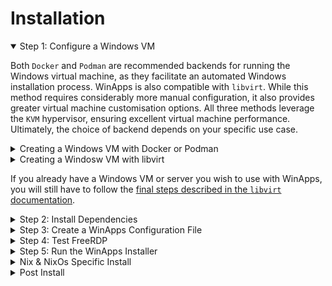 # Installation
<details open>
<summary>Step 1: Configure a Windows VM </summary>

Both `Docker` and `Podman` are recommended backends for running the Windows virtual machine, as they facilitate an automated Windows installation process. WinApps is also compatible with `libvirt`. While this method requires considerably more manual configuration, it also provides greater virtual machine customisation options. All three methods leverage the `KVM` hypervisor, ensuring excellent virtual machine performance. Ultimately, the choice of backend depends on your specific use case.

<details>
<summary>Creating a Windows VM with Docker or Podman</summary>

# Creating a Windows VM in `Docker` or `Podman`
Although WinApps supports using `QEMU+KVM+libvirt` as a backend for running Windows virtual machines, it is recommended to use `Docker` or `Podman`. These backends automate the setup process, eliminating the need for manual configuration and optimisation of the Windows virtual machine.

> [!IMPORTANT]
> Running a Windows virtual machine using `Docker` or `Podman` as a backend is only possible on GNU/Linux systems. This is due to the necessity of kernel interfaces, such as the KVM hypervisor, for achieving acceptable performance. The performance of the virtual machine can vary based on the version of the Linux kernel, with newer releases generally offering better performance.

> [!IMPORTANT]
> WinApps does __NOT__ officially support versions of Windows prior to Windows 10. Despite this, it may be possible to achieve a successful installation with some additional experimentation. If you find a way to achieve this, please share your solution through a pull request for the benefit of other users.
> Possible setup instructions for Windows 10:
> - 'Professional', 'Enterprise' or 'Server' editions of Windows are required to run RDP applications. Windows 'Home' will __NOT__ suffice.
> - It is recommended to edit the initial `compose.yaml` file to keep your required username and password from the beginning.
> - It is recommended to not use `sudo` to force commands to run. Add your user to the relevant permissions group wherever possible.

> [!IMPORTANT]
> The iptables kernel module must be loaded for folder sharing with the host to work.
> Check that the output of `lsmod | grep ip_tables` and `lsmod | grep iptable_nat` is non empty.
> If the output of one of the previous command is empty, run `echo -e "ip_tables\niptable_nat" | sudo tee /etc/modules-load.d/iptables.conf` and reboot.

## `Docker`
### Installation
You can find a guide for installing `Docker Engine` [here](https://docs.docker.com/engine/install/).

Or you need to have at least `docker` and `docker-compose` packages installed via your package manager.

### Setup `Docker` Container
WinApps utilises `docker compose` to configure Windows VMs. A template [`compose.yaml`](../compose.yaml) is provided.

Prior to installing Windows, you can modify the RAM and number of CPU cores available to the Windows VM by changing `RAM_SIZE` and `CPU_CORES` within `compose.yaml`.

It is also possible to specify the version of Windows you wish to install within `compose.yaml` by modifying `VERSION`.

Please refer to the [original GitHub repository](https://github.com/dockur/windows) for more information on additional configuration options.

> [!NOTE]
> If you want to undo all your changes and start from scratch, run the following. For `podman`, replace `docker compose` with `podman-compose`.
> ```bash
> docker compose down --rmi=all --volumes
> ```

### Installing Windows
You can initiate the Windows installation using `docker compose`.
```bash
git clone https://github.com/winapps-org/winapps.git
cd winapps
docker compose --file ./compose.yaml up
```

> [!NOTE]
> If you encounter "Cannot connect to the Docker daemon". You need to start daemon
> ```bash
> sudo systemctl start docker
> ```
>
You can then access the Windows virtual machine via a VNC connection to complete the Windows setup by navigating to http://127.0.0.1:8006 in your web browser.

### Changing `compose.yaml`
Changes to `compose.yaml` require the container to be removed and re-created. This should __NOT__ affect your data.

```bash
# Stop and remove the existing container.
docker compose --file ~/.config/winapps/compose.yaml down

# Remove the existing FreeRDP certificate (if required).
# Note: A new certificate will be created when connecting via RDP for the first time.
rm ~/.config/freerdp/server/127.0.0.1_3389.pem

# Re-create the container with the updated configuration.
# Add the -d flag at the end to run the container in the background.
docker compose --file ~/.config/winapps/compose.yaml up
```

### Subsequent Use
```bash
docker compose --file ~/.config/winapps/compose.yaml start # Power on the Windows VM
docker compose --file ~/.config/winapps/compose.yaml pause # Pause the Windows VM
docker compose --file ~/.config/winapps/compose.yaml unpause # Resume the Windows VM
docker compose --file ~/.config/winapps/compose.yaml restart # Restart the Windows VM
docker compose --file ~/.config/winapps/compose.yaml stop # Gracefully shut down the Windows VM
docker compose --file ~/.config/winapps/compose.yaml kill # Force shut down the Windows VM
```

## `Podman`
### Installation
1. Install `Podman` using [this guide](https://podman.io/docs/installation).
2. Install `podman-compose` using [this guide](https://github.com/containers/podman-compose?tab=readme-ov-file#installation).

### Setup `Podman` Container
Please follow the [`docker` instructions](#setup-docker-container).

> [!NOTE]
> #### Rootless `podman` containers
> If you are invoking podman as a user, your container will be "rootless". This can be desirable as a security feature. However, you may encounter an error about missing permissions to /dev/kvm as a consequence.
>
> For rootless podman to work, you need to add your user to the `kvm` group (depending on your distribution) to be able to access `/dev/kvm`. Make sure that you are using `crun` as your container runtime, not `runc`. Usually this is done by stopping all containers and (de-)installing the corresponding packages. Then either invoke podman-compose as `podman-compose --file ./compose.yaml --podman-create-args '--group-add keep-groups' up`. Or edit `compose.yaml` and uncomment the `group_add:` section at the end.

> [!IMPORTANT]
> Ensure `WAFLAVOR` is set to `"podman"` in `~/.config/winapps/winapps.conf`.

### Installing Windows
You can initiate the Windows installation using `podman-compose`.
```bash
cd winapps
podman-compose --file ./compose.yaml up
```

You can then access the Windows virtual machine via a VNC connection to complete the Windows setup by navigating to http://127.0.0.1:8006 in your web browser.

### Changing `compose.yaml`
Changes to `compose.yaml` require the container to be removed and re-created. This should __NOT__ affect your data.

```bash
# Stop and remove the existing container.
podman-compose --file ~/.config/winapps/compose.yaml down

# Remove the existing FreeRDP certificate (if required).
# Note: A new certificate will be created when connecting via RDP for the first time.
rm ~/.config/freerdp/server/127.0.0.1_3389.pem

# Re-create the container with the updated configuration.
podman-compose --file ~/.config/winapps/compose.yaml up
```

### Subsequent Use
```bash
podman-compose --file ~/.config/winapps/compose.yaml start # Power on the Windows VM
podman-compose --file ~/.config/winapps/compose.yaml pause # Pause the Windows VM
podman-compose --file ~/.config/winapps/compose.yaml unpause # Resume the Windows VM
podman-compose --file ~/.config/winapps/compose.yaml restart # Restart the Windows VM
podman-compose --file ~/.config/winapps/compose.yaml stop # Gracefully shut down the Windows VM
podman-compose --file ~/.config/winapps/compose.yaml kill # Force shut down the Windows VM
```

</details>

<details>
<summary>Creating a Windosw VM with libvirt</summary>
# Creating a `libvirt` Windows VM
## Understanding The Virtualisation Stack
This method of configuring a Windows virtual machine for use with WinApps is significantly more involved than utilising `Docker` or `Podman`. Nevertheless, expert users may prefer this method due to its greater flexibility and wider range of customisation options.

Before beginning, it is important to have a basic understanding of the various components involved in this particular method.

1. `QEMU` is a FOSS emulator that performs hardware virtualisation, enabling operating systems and applications designed for one architecture (e.g., aarch64) to run on systems with differing architectures (e.g., amd64). When used in conjunction with `KVM`, it can run virtual machines at near-native speed (provided the guest virtual machine matches the host architecture) by utilising hardware extensions like Intel VT-x or AMD-V.
2. `KVM` is a Linux kernel module that enables the kernel to function as a type-1 hypervisor. `KVM` runs directly on the underlying hardware (as opposed to on top of the GNU/Linux host OS). For many workloads, the performance overhead is minimal, often in the range of 2-5%. `KVM` requires a CPU with hardware virtualisation extensions.
3. `libvirt` is an open-source API, daemon, and management tool for orchestrating platform virtualisation. It provides a consistent and stable interface for managing various virtualisation technologies, including `KVM` and `QEMU` (as well as others). `libvirt` offers a wide range of functionality to control the lifecycle of virtual machines, storage, networks, and interfaces, making it easier to interact with virtualisation capabilities programmatically or via command-line tools.
4. `virt-manager` (Virtual Machine Manager) is a GUI desktop application that provides an easy-to-use interface for creating, configuring and controlling virtual machines. `virt-manager`  utilises `libvirt` as a backend.

Together, these components form a powerful and flexible virtualization stack, with `KVM` providing low-level kernel-based virtualisation capabilities, `QEMU` providing high-level userspace-based virtualisation functionality, `libvirt` managing the resources and `virt-manager` offering an intuitive graphical management interface.

<p align="center">
    <img src="./libvirt_images/Virtualisation_Stack.svg" width="500px"/>
</p>

## Prerequisites
1. Ensure your CPU supports hardware virtualisation extensions by [reading this article](https://wiki.archlinux.org/title/KVM).

2. Install all dependencies by installing `virt-manager`. This will ensure that your package manager automatically installs all the necessary components.
    ```bash
    sudo apt install virt-manager # Debian/Ubuntu
    sudo dnf install virt-manager # Fedora/RHEL
    sudo pacman -S virt-manager # Arch Linux
    sudo emerge app-emulation/virt-manager # Gentoo Linux
    ```

3. Configure `libvirt` to use the 'system' URI by adding the line `LIBVIRT_DEFAULT_URI="qemu:///system"` to your preferred shell profile file (e.g., `.bashrc`, `.zshrc`, etc.).
    ```bash
    echo 'export LIBVIRT_DEFAULT_URI="qemu:///system"' >> ~/.bashrc
    ```

> [!NOTE]
> WinApps may not read your shell's configuration. If you're having issues getting the installer to detect your VM, try adding
> `LIBVIRT_DEFAULT_URI="qemu:///system"` to your `/etc/environment` like:
> ```bash
> echo 'LIBVIRT_DEFAULT_URI="qemu:///system"' | sudo tee -a /etc/environment
> ```
> Thanks to imoize for pointing this out: https://github.com/winapps-org/winapps/issues/310#issuecomment-2505348088

4. Configure rootless `libvirt` and `kvm` by adding your user to groups of the same name.
    ``` bash
    sudo usermod -a -G kvm $(id -un) # Add the user to the 'kvm' group.
    sudo usermod -a -G libvirt $(id -un) # Add the user to the 'libvirt' group.
    sudo reboot # Reboot the system to ensure the user is added to the relevant groups.
    ```

    Note: Due to a known bug in `rpm-ostree`, which affects various distributions such as Silverblue, Bazzite, Bluefin, Kinoite, Aurora, UCore, and others, the commands provided earlier may not properly add your user to all required groups. If the `groups $USER` command does not show your user as being part of the necessary groups, you'll need to manually add these groups to `/etc/group` if they are present in `/usr/lib/group`.

    To resolve this:
    1. Identify which groups are missing from the output of `groups $USER`.
    2. Use the following snippet to add each missing group to `/etc/group`. Ensure you replace "kvm" with the name of the missing group.

        ```bash
        grep -E '^kvm:' /usr/lib/group | sudo tee -a /etc/group
        sudo usermod -aG kvm $USER
        ```

    3. Reboot your system to ensure that the user is correctly added to the relevant groups.

5. If relevant to your distribution, disable `AppArmor` for the `libvirt` daemon.
    ``` bash
    sudo ln -s /etc/apparmor.d/usr.sbin.libvirtd /etc/apparmor.d/disable/ # Disable AppArmor for the libvirt daemon by creating a symbolic link.
    ```

> [!NOTE]
> Systems with `SELinux` may also require security policy adjustments if virtual machine images are stored outside the default `/var/lib/libvirt/images` directory. Read [this guide](https://docs.redhat.com/en/documentation/red_hat_enterprise_linux/5/html/virtualization/sect-virtualization-security_for_virtualization-selinux_and_virtualization#sect-Virtualization-Security_for_virtualization-SELinux_and_virtualization) for more information.

6. Download a [Windows 10](https://www.microsoft.com/software-download/windows10ISO) or [Windows 11](https://www.microsoft.com/software-download/windows11) installation `.ISO` image.

> [!IMPORTANT]
> 'Professional', 'Enterprise' or 'Server' editions of Windows are required to run RDP applications. Windows 'Home' will NOT suffice.

7. Download [VirtIO drivers](https://fedorapeople.org/groups/virt/virtio-win/direct-downloads/latest-virtio/virtio-win.iso) for the Windows virtual machine.

> [!NOTE]
> VirtIO drivers enhance system performance and minimize overhead by enabling the Windows virtual machine to use specialised network and disk device drivers. These drivers are aware that they are operating inside a virtual machine, and cooperate with the hypervisor. This approach eliminates the need for the hypervisor to emulate physical hardware devices, which is a computationally expensive process. This setup allows guests to achieve high-performance network and disk operations, leveraging the benefits of paravirtualisation.
> The above link contains the latest release of the `VirtIO` drivers for Windows, compiled and signed by Red Hat. Older versions of the `VirtIO` drivers can be downloaded [here](https://fedorapeople.org/groups/virt/virtio-win/direct-downloads/archive-virtio/?C=M;O=D).
> You can read more about `VirtIO` [here](https://wiki.libvirt.org/Virtio.html) and [here](https://developer.ibm.com/articles/l-virtio/).

## Creating a Windows VM
1. Open `virt-manager`.

> [!NOTE]
> The name given to the application can vary between GNU/Linux distributions (e.g., 'Virtual Machines', 'Virtual Machine Manager', etc.)

<p align="center">
    <img src="./libvirt_images/00.png" width="500px"/>
</p>

2. Navigate to `Edit`&rarr;`Preferences`. Ensure `Enable XML editing` is enabled, then click the `Close` button.

<p align="center">
    <img src="./libvirt_images/01.png" width="500px"/>
</p>

3. Create a new virtual machine by clicking the `+` button.

<p align="center">
    <img src="./libvirt_images/02.png" width="500px" alt="Creating a new virtual machine in 'virt-manager'"/>
</p>

4. Choose `Local install media` and click `Forward`.

<p align="center">
    <img src="./libvirt_images/03.png" width="500px"/>
</p>

5. Select the location of your Windows 10 or 11 `.ISO` by clicking `Browse...` and `Browse Local`. Ensure `Automatically detect from the installation media / source` is enabled.

<p align="center">
    <img src="./libvirt_images/04_1.png" width="500px"/>
    <img src="./libvirt_images/04_2.png" width="700px"/>
</p>

6. Configure the RAM and CPU cores allocated to the Windows virtual machine. We recommend `2` CPUs and `4096MB` of RAM. We will use the `VirtIO` Memory Ballooning service, which means the virtual machine can use up to `4096MB` of memory, but it will only consume this amount if necessary.

<p align="center">
    <img src="./libvirt_images/05.png" width="500px"/>
</p>

7. Configure the virtual disk by setting its maximum size. While this size represents the largest it can grow to, the disk will only use this space as needed.

<p align="center">
    <img src="./libvirt_images/06.png" width="500px"/>
</p>

8. Name your virtual machine `RDPWindows` to ensure it is recognized by WinApps, and select the option to `Customize configuration before installation`.

<p align="center">
    <img src="./libvirt_images/07.png" width="500px"/>
</p>

> [!NOTE]
> A name other than `RDPWindows` can be used if `VM_NAME` is set in `~/.config/winapps/winapps.conf`.

9. After clicking `Finish`, select `Copy host CPU configuration` under 'CPUs', and then click `Apply`.

> [!NOTE]
> Sometimes this feature gets disabled after installing Windows. Make sure to check and re-enable this option after the installation is complete.

<p align="center">
    <img src="./libvirt_images/08.png" width="700px"/>
</p>

10. (Optional) Assign specific physical CPU cores to the virtual machine. This can improve performance by reducing context switching and ensuring that the virtual machine's workload consistently uses the same cores, leading to better CPU cache utilisation.
    1. Run `lscpu -e` to determine which L1, L2 and L3 caches are associated with which CPU cores.

        Example 1 (Intel 11th Gen Core i7-1185G7):
        ```
        CPU NODE SOCKET CORE L1d:L1i:L2:L3 ONLINE    MAXMHZ   MINMHZ
          0    0      0    0 0:0:0:0          yes 4800.0000 400.0000
          1    0      0    1 1:1:1:0          yes 4800.0000 400.0000
          2    0      0    2 2:2:2:0          yes 4800.0000 400.0000
          3    0      0    3 3:3:3:0          yes 4800.0000 400.0000
          4    0      0    0 0:0:0:0          yes 4800.0000 400.0000
          5    0      0    1 1:1:1:0          yes 4800.0000 400.0000
          6    0      0    2 2:2:2:0          yes 4800.0000 400.0000
          7    0      0    3 3:3:3:0          yes 4800.0000 400.0000
        ```

        - C<sub>0</sub> = T<sub>0</sub>+T<sub>4</sub> &rarr; L1<sub>0</sub>+L2<sub>0</sub>+L3<sub>0</sub>
        - C<sub>1</sub> = T<sub>1</sub>+T<sub>5</sub> &rarr; L1<sub>1</sub>+L2<sub>1</sub>+L3<sub>0</sub>
        - C<sub>2</sub> = T<sub>2</sub>+T<sub>6</sub> &rarr; L1<sub>2</sub>+L2<sub>2</sub>+L3<sub>0</sub>
        - C<sub>3</sub> = T<sub>3</sub>+T<sub>7</sub> &rarr; L1<sub>3</sub>+L2<sub>3</sub>+L3<sub>0</sub>

        Example 2 (AMD Ryzen 5 1600):
        ```
        CPU NODE SOCKET CORE L1d:L1i:L2:L3 ONLINE MAXMHZ    MINMHZ
        0   0    0      0    0:0:0:0       yes    3800.0000 1550.0000
        1   0    0      0    0:0:0:0       yes    3800.0000 1550.0000
        2   0    0      1    1:1:1:0       yes    3800.0000 1550.0000
        3   0    0      1    1:1:1:0       yes    3800.0000 1550.0000
        4   0    0      2    2:2:2:0       yes    3800.0000 1550.0000
        5   0    0      2    2:2:2:0       yes    3800.0000 1550.0000
        6   0    0      3    3:3:3:1       yes    3800.0000 1550.0000
        7   0    0      3    3:3:3:1       yes    3800.0000 1550.0000
        8   0    0      4    4:4:4:1       yes    3800.0000 1550.0000
        9   0    0      4    4:4:4:1       yes    3800.0000 1550.0000
        10  0    0      5    5:5:5:1       yes    3800.0000 1550.0000
        11  0    0      5    5:5:5:1       yes    3800.0000 1550.0000
        ```

        - C<sub>0</sub> = T<sub>0</sub>+T<sub>1</sub> &rarr; L1<sub>0</sub>+L2<sub>0</sub>+L3<sub>0</sub>
        - C<sub>1</sub> = T<sub>2</sub>+T<sub>3</sub> &rarr; L1<sub>1</sub>+L2<sub>1</sub>+L3<sub>0</sub>
        - C<sub>2</sub> = T<sub>4</sub>+T<sub>5</sub> &rarr; L1<sub>2</sub>+L2<sub>2</sub>+L3<sub>0</sub>
        - C<sub>3</sub> = T<sub>6</sub>+T<sub>7</sub> &rarr; L1<sub>3</sub>+L2<sub>3</sub>+L3<sub>1</sub>
        - C<sub>4</sub> = T<sub>8</sub>+T<sub>9</sub> &rarr; L1<sub>4</sub>+L2<sub>4</sub>+L3<sub>1</sub>
        - C<sub>5</sub> = T<sub>10</sub>+T<sub>11</sub> &rarr; L1<sub>5</sub>+L2<sub>5</sub>+L3<sub>1</sub>

    2. Select which CPU cores to 'pin'. You should aim to select a combination of CPU cores that minimises sharing of caches between Windows and GNU/Linux.

        Example 1:
        - CPU cores share the same singular L3 cache, so this cannot be optimised.
        - CPU cores utilise different L1 and L2 caches, so isolatng corresponding thread pairs will help improve performance.
        - Thus, if limiting the virtual machine to a maximum of 4 threads, there are 10 possible optimal configurations:
            - T<sub>0</sub>+T<sub>4</sub>
            - T<sub>1</sub>+T<sub>5</sub>
            - T<sub>2</sub>+T<sub>6</sub>
            - T<sub>3</sub>+T<sub>7</sub>
            - T<sub>0</sub>+T<sub>4</sub>+T<sub>1</sub>+T<sub>5</sub>
            - T<sub>0</sub>+T<sub>4</sub>+T<sub>2</sub>+T<sub>6</sub>
            - T<sub>0</sub>+T<sub>4</sub>+T<sub>3</sub>+T<sub>7</sub>
            - T<sub>1</sub>+T<sub>5</sub>+T<sub>2</sub>+T<sub>6</sub>
            - T<sub>1</sub>+T<sub>5</sub>+T<sub>3</sub>+T<sub>7</sub>
            - T<sub>2</sub>+T<sub>6</sub>+T<sub>3</sub>+T<sub>7</sub>

        Example 2:
        - Threads 0-5 utilise one L3 cache whereas threads 6-11 utilise a different L3 cache. Thus, one of these two sets of threads should be pinned to the virtual machine.
        - Pinning and isolating fewer than these (e.g. threads 8-11) would result in the host system making use of the L3 cache in threads 6 and 7, resulting in cache evictions and therefore bad performance.
        - Thus, there are only two possible optimal configurations:
            - T<sub>0</sub>+T<sub>1</sub>+T<sub>2</sub>+T<sub>3</sub>+T<sub>4</sub>+T<sub>5</sub>
            - T<sub>6</sub>+T<sub>7</sub>+T<sub>8</sub>+T<sub>9</sub>+T<sub>10</sub>+T<sub>11</sub>

    3. Prepare and add/modify the following to the `<vcpu>`, `<cputune>` and `<cpu>` sections, adjusting the values to match your selected threads.

        Example 1: The following selects 'T<sub>2</sub>+T<sub>6</sub>+T<sub>3</sub>+T<sub>7</sub>'.

        ```xml
        <vcpu placement="static">4</vcpu>
        <cputune>
            <vcpupin vcpu="0" cpuset="2"/>
            <vcpupin vcpu="1" cpuset="6"/>
            <vcpupin vcpu="2" cpuset="3"/>
            <vcpupin vcpu="3" cpuset="7"/>
        </cputune>
        <cpu mode="host-passthrough" check="none" migratable="on">
            <topology sockets="1" dies="1" clusters="1" cores="2" threads="2"/>
        </cpu>
        ```

        Example 2: The following selects 'T<sub>6</sub>+T<sub>7</sub>+T<sub>8</sub>+T<sub>9</sub>+T<sub>10</sub>+T<sub>11</sub>'.

        ```xml
        <vcpu placement="static">6</vcpu>
        <cputune>
            <vcpupin vcpu="0" cpuset="6"/>
            <vcpupin vcpu="1" cpuset="7"/>
            <vcpupin vcpu="2" cpuset="8"/>
            <vcpupin vcpu="3" cpuset="9"/>
            <vcpupin vcpu="4" cpuset="10"/>
            <vcpupin vcpu="5" cpuset="11"/>
        </cputune>
        <cpu mode="host-passthrough" check="none" migratable="on">
            <topology sockets="1" dies="1" clusters="1" cores="3" threads="2"/>
        </cpu>
        ```

> [!NOTE]
> More information on configuring CPU pinning can be found in [this excellent guide](https://wiki.archlinux.org/title/PCI_passthrough_via_OVMF#CPU_pinning).

11. Navigate to the `XML` tab, and edit the `<clock>` section to disable all timers except for the hypervclock, thereby drastically reducing idle CPU usage. Once changed, click `Apply`.
    ```xml
    <clock offset='localtime'>
      <timer name='rtc' present='no' tickpolicy='catchup'/>
      <timer name='pit' present='no' tickpolicy='delay'/>
      <timer name='hpet' present='no'/>
      <timer name='kvmclock' present='no'/>
      <timer name='hypervclock' present='yes'/>
    </clock>
    ```

<p align="center">
    <img src="./libvirt_images/09.png" width="700px"/>
</p>

12. Enable Hyper-V enlightenments by adding the following to the `<hyperv>` section. Once changed, click `Apply`.

    ```xml
    <hyperv>
      <relaxed state='on'/>
      <vapic state='on'/>
      <spinlocks state='on' retries='8191'/>
      <vpindex state='on'/>
      <synic state='on'/>
      <stimer state='on'>
        <direct state='on'/>
      </stimer>
      <reset state='on'/>
      <frequencies state='on'/>
      <reenlightenment state='on'/>
      <tlbflush state='on'/>
      <ipi state='on'/>
    </hyperv>
    ```

> [!NOTE]
> Hyper-V enlightenments make Windows (and other Hyper-V guests) think they are running on top of a Hyper-V compatible hypervisor. This enables use of Hyper-V specific features, allowing `KVM` to implement paravirtualised interfaces for improved virtual machine performance.

13. Add the following XML snippet within the `<devices>` section to enable the GNU/Linux host to communicate with Windows using `QEMU Guest Agent`.

    ```xml
    <channel type='unix'>
      <source mode='bind'/>
      <target type='virtio' name='org.qemu.guest_agent.0'/>
      <address type='virtio-serial' controller='0' bus='0' port='2'/>
    </channel>
    ```

14. In the 'Memory' section, set the `Current allocation` to the minimum amount of memory you want the virtual machine to use, with a recommended value of `1024MB`.

<p align="center">
    <img src="./libvirt_images/10.png" width="500px"/>
</p>

15. (Optional) Under `Boot Options`, enable `Start virtual machine on host boot up`.

<p align="center">
    <img src="./libvirt_images/11.png" width="500px"/>
</p>

16. Navigate to 'SATA Disk 1' and set the `Disk bus` type to `VirtIO`. This allows disk access to be paravirtualised, improving virtual machine performance.

<p align="center">
    <img src="./libvirt_images/12.png" width="500px"/>
</p>

17. Navigate to 'NIC' and set the `Device model` type to `virtio` to enable paravirtualised networking.

<p align="center">
    <img src="./libvirt_images/13.png" width="500px"/>
</p>

18. Click the `Add Hardware` button in the lower left, and choose `Storage`. For `Device type`, select `CDROM device` and choose the VirtIO driver `.ISO` you downloaded earlier. Click `Finish` to add the new CD-ROM device.

> [!IMPORTANT]
> If you skip this step, the Windows installer will fail to recognise and list the virtual hard drive you created earlier.

<p align="center">
    <img src="./libvirt_images/14.png" width="500px"/>
</p>

19. Click `Begin Installation` in the top left.

<p align="center">
    <img src="./libvirt_images/15.png" width="700px"/>
</p>

### Example `.XML` File
Below is an example `.XML` file that describes a Windows 11 virtual machine.

```xml
<domain type="kvm">
  <name>RDPWindows</name>
  <uuid>4d76e36e-c632-43e0-83c0-dc9f36c2823a</uuid>
  <metadata>
    <libosinfo:libosinfo xmlns:libosinfo="http://libosinfo.org/xmlns/libvirt/domain/1.0">
      <libosinfo:os id="http://microsoft.com/win/11"/>
    </libosinfo:libosinfo>
  </metadata>
  <memory unit="KiB">8388608</memory>
  <currentMemory unit="KiB">8388608</currentMemory>
  <vcpu placement="static">4</vcpu>
  <cputune>
    <vcpupin vcpu="0" cpuset="2"/>
    <vcpupin vcpu="1" cpuset="6"/>
    <vcpupin vcpu="2" cpuset="3"/>
    <vcpupin vcpu="3" cpuset="7"/>
  </cputune>
  <os firmware="efi">
    <type arch="x86_64" machine="pc-q35-8.1">hvm</type>
    <firmware>
      <feature enabled="yes" name="enrolled-keys"/>
      <feature enabled="yes" name="secure-boot"/>
    </firmware>
    <loader readonly="yes" secure="yes" type="pflash" format="qcow2">/usr/share/edk2/ovmf/OVMF_CODE_4M.secboot.qcow2</loader>
    <nvram template="/usr/share/edk2/ovmf/OVMF_VARS_4M.secboot.qcow2" format="qcow2">/var/lib/libvirt/qemu/nvram/RDPWindows_VARS.qcow2</nvram>
    <boot dev="hd"/>
  </os>
  <features>
    <acpi/>
    <apic/>
    <hyperv mode="custom">
      <relaxed state="on"/>
      <vapic state="on"/>
      <spinlocks state="on" retries="8191"/>
      <vpindex state="on"/>
      <synic state="on"/>
      <stimer state="on">
        <direct state="on"/>
      </stimer>
      <reset state="on"/>
      <frequencies state="on"/>
      <reenlightenment state="on"/>
      <tlbflush state="on"/>
      <ipi state="on"/>
    </hyperv>
    <vmport state="off"/>
    <smm state="on"/>
  </features>
  <cpu mode="host-passthrough" check="none" migratable="on">
    <topology sockets="1" dies="1" clusters="1" cores="2" threads="2"/>
  </cpu>
  <clock offset="localtime">
    <timer name="rtc" present="no" tickpolicy="catchup"/>
    <timer name="pit" present="no" tickpolicy="delay"/>
    <timer name="hpet" present="no"/>
    <timer name="kvmclock" present="no"/>
    <timer name="hypervclock" present="yes"/>
  </clock>
  <on_poweroff>destroy</on_poweroff>
  <on_reboot>restart</on_reboot>
  <on_crash>destroy</on_crash>
  <pm>
    <suspend-to-mem enabled="no"/>
    <suspend-to-disk enabled="no"/>
  </pm>
  <devices>
    <emulator>/usr/bin/qemu-system-x86_64</emulator>
    <disk type="file" device="disk">
      <driver name="qemu" type="qcow2" discard="unmap"/>
      <source file="/var/lib/libvirt/images/RDPWindows.qcow2"/>
      <target dev="vda" bus="virtio"/>
      <address type="pci" domain="0x0000" bus="0x04" slot="0x00" function="0x0"/>
    </disk>
    <disk type="file" device="cdrom">
      <driver name="qemu" type="raw"/>
      <target dev="sdb" bus="sata"/>
      <readonly/>
      <address type="drive" controller="0" bus="0" target="0" unit="1"/>
    </disk>
    <controller type="usb" index="0" model="qemu-xhci" ports="15">
      <address type="pci" domain="0x0000" bus="0x02" slot="0x00" function="0x0"/>
    </controller>
    <controller type="pci" index="0" model="pcie-root"/>
    <controller type="pci" index="1" model="pcie-root-port">
      <model name="pcie-root-port"/>
      <target chassis="1" port="0x10"/>
      <address type="pci" domain="0x0000" bus="0x00" slot="0x02" function="0x0" multifunction="on"/>
    </controller>
    <controller type="pci" index="2" model="pcie-root-port">
      <model name="pcie-root-port"/>
      <target chassis="2" port="0x11"/>
      <address type="pci" domain="0x0000" bus="0x00" slot="0x02" function="0x1"/>
    </controller>
    <controller type="pci" index="3" model="pcie-root-port">
      <model name="pcie-root-port"/>
      <target chassis="3" port="0x12"/>
      <address type="pci" domain="0x0000" bus="0x00" slot="0x02" function="0x2"/>
    </controller>
    <controller type="pci" index="4" model="pcie-root-port">
      <model name="pcie-root-port"/>
      <target chassis="4" port="0x13"/>
      <address type="pci" domain="0x0000" bus="0x00" slot="0x02" function="0x3"/>
    </controller>
    <controller type="pci" index="5" model="pcie-root-port">
      <model name="pcie-root-port"/>
      <target chassis="5" port="0x14"/>
      <address type="pci" domain="0x0000" bus="0x00" slot="0x02" function="0x4"/>
    </controller>
    <controller type="pci" index="6" model="pcie-root-port">
      <model name="pcie-root-port"/>
      <target chassis="6" port="0x15"/>
      <address type="pci" domain="0x0000" bus="0x00" slot="0x02" function="0x5"/>
    </controller>
    <controller type="pci" index="7" model="pcie-root-port">
      <model name="pcie-root-port"/>
      <target chassis="7" port="0x16"/>
      <address type="pci" domain="0x0000" bus="0x00" slot="0x02" function="0x6"/>
    </controller>
    <controller type="pci" index="8" model="pcie-root-port">
      <model name="pcie-root-port"/>
      <target chassis="8" port="0x17"/>
      <address type="pci" domain="0x0000" bus="0x00" slot="0x02" function="0x7"/>
    </controller>
    <controller type="pci" index="9" model="pcie-root-port">
      <model name="pcie-root-port"/>
      <target chassis="9" port="0x18"/>
      <address type="pci" domain="0x0000" bus="0x00" slot="0x03" function="0x0" multifunction="on"/>
    </controller>
    <controller type="pci" index="10" model="pcie-root-port">
      <model name="pcie-root-port"/>
      <target chassis="10" port="0x19"/>
      <address type="pci" domain="0x0000" bus="0x00" slot="0x03" function="0x1"/>
    </controller>
    <controller type="pci" index="11" model="pcie-root-port">
      <model name="pcie-root-port"/>
      <target chassis="11" port="0x1a"/>
      <address type="pci" domain="0x0000" bus="0x00" slot="0x03" function="0x2"/>
    </controller>
    <controller type="pci" index="12" model="pcie-root-port">
      <model name="pcie-root-port"/>
      <target chassis="12" port="0x1b"/>
      <address type="pci" domain="0x0000" bus="0x00" slot="0x03" function="0x3"/>
    </controller>
    <controller type="pci" index="13" model="pcie-root-port">
      <model name="pcie-root-port"/>
      <target chassis="13" port="0x1c"/>
      <address type="pci" domain="0x0000" bus="0x00" slot="0x03" function="0x4"/>
    </controller>
    <controller type="pci" index="14" model="pcie-root-port">
      <model name="pcie-root-port"/>
      <target chassis="14" port="0x1d"/>
      <address type="pci" domain="0x0000" bus="0x00" slot="0x03" function="0x5"/>
    </controller>
    <controller type="sata" index="0">
      <address type="pci" domain="0x0000" bus="0x00" slot="0x1f" function="0x2"/>
    </controller>
    <controller type="virtio-serial" index="0">
      <address type="pci" domain="0x0000" bus="0x03" slot="0x00" function="0x0"/>
    </controller>
    <interface type="network">
      <mac address="52:54:00:81:ff:44"/>
      <source network="default"/>
      <model type="virtio"/>
      <address type="pci" domain="0x0000" bus="0x01" slot="0x00" function="0x0"/>
    </interface>
    <serial type="pty">
      <target type="isa-serial" port="0">
        <model name="isa-serial"/>
      </target>
    </serial>
    <console type="pty">
      <target type="serial" port="0"/>
    </console>
    <channel type="spicevmc">
      <target type="virtio" name="com.redhat.spice.0"/>
      <address type="virtio-serial" controller="0" bus="0" port="1"/>
    </channel>
    <channel type='unix'>
      <source mode='bind'/>
      <target type='virtio' name='org.qemu.guest_agent.0'/>
      <address type='virtio-serial' controller='0' bus='0' port='2'/>
    </channel>
    <input type="tablet" bus="usb">
      <address type="usb" bus="0" port="1"/>
    </input>
    <input type="mouse" bus="ps2"/>
    <input type="keyboard" bus="ps2"/>
    <tpm model="tpm-crb">
      <backend type="emulator" version="2.0"/>
    </tpm>
    <graphics type="spice" autoport="yes">
      <listen type="address"/>
      <image compression="off"/>
    </graphics>
    <sound model="ich9">
      <address type="pci" domain="0x0000" bus="0x00" slot="0x1b" function="0x0"/>
    </sound>
    <audio id="1" type="spice"/>
    <video>
      <model type="qxl" ram="65536" vram="65536" vgamem="16384" heads="1" primary="yes"/>
      <address type="pci" domain="0x0000" bus="0x00" slot="0x01" function="0x0"/>
    </video>
    <hostdev mode="subsystem" type="usb" managed="yes">
      <source>
        <vendor id="0x0bda"/>
        <product id="0x554e"/>
      </source>
      <address type="usb" bus="0" port="4"/>
    </hostdev>
    <redirdev bus="usb" type="spicevmc">
      <address type="usb" bus="0" port="2"/>
    </redirdev>
    <watchdog model="itco" action="reset"/>
    <memballoon model="virtio">
      <address type="pci" domain="0x0000" bus="0x05" slot="0x00" function="0x0"/>
    </memballoon>
  </devices>
</domain>
```

## Install Windows
Install Windows as you would on any other machine.

<p align="center">
    <img src="./libvirt_images/16.png" width="700px"/>
</p>

Once you get to the point of selecting the location for installation, you will see there are no disks available. This is because the `VirtIO driver` needs to be specified manually.
1. Select `Load driver`.

<p align="center">
    <img src="./libvirt_images/17.png" width="700px"/>
</p>

2. The installer will then ask you to specify where the driver is located. Select the drive the `VirtIO` driver `.ISO` is mounted on.

<p align="center">
    <img src="./libvirt_images/18.png" width="700px"/>
</p>

3. Choose the appropriate driver for the operating system you've selected, which is likely either the `w10` or `w11` drivers.

<p align="center">
    <img src="./libvirt_images/19.png" width="700px"/>
</p>

4. The virtual hard disk should now be visible and available for selection.

<p align="center">
    <img src="./libvirt_images/20.png" width="700px"/>
</p>

The next hurdle will be bypassing the network selection screen. As the `VirtIO` drivers for networking have not yet been loaded, the virtual machine will not be able to be connected to the internet.
- For Windows 11: When prompted to select your country or region, press "Shift + F10" to open the command prompt. Enter `OOBE\BYPASSNRO` and press Enter. The system will restart, allowing you to select "I don't have internet" later on. It is crucial to run this command as soon as possible, as doing so later in the installation process will not work, and you may be required to create a Microsoft account despite not having an internet connection.

<p align="center">
    <img src="./libvirt_images/21.png" width="700px"/>
</p>

- For Windows 10: Simply click "I don't have internet".

<p align="center">
    <img src="./libvirt_images/22.png" width="700px"/>
</p>

Following the above, choose to "Continue with limited setup".

<p align="center">
    <img src="./libvirt_images/23.png" width="700px"/>
</p>

## Final Configuration Steps
Open `File Explorer` and navigate to the drive where the `VirtIO` driver `.ISO` is mounted. Run `virtio-win-gt-x64.exe` to launch the `VirtIO` driver installer.

<p align="center">
    <img src="./libvirt_images/24.png" width="700px"/>
</p>

Leave everything as default and click `Next` through the installer. This will install all required device drivers as well as the 'Memory Ballooning' service.

<p align="center">
    <img src="./libvirt_images/25.png" width="700px"/>
</p>

Next, install the `QEMU Guest Agent` within Windows. This agent allows the GNU/Linux host to request a graceful shutdown of the Windows system. To do this, either run `virtio-win-guest-tools.exe` or `guest-agent\qemu-ga-x86_64.msi`. You can confirm the guest agent was successfully installed by running `Get-Service QEMU-GA` within a PowerShell window. The output should resemble:

```
Status   Name               DisplayName
------   ----               -----------
Running  QEMU-GA            QEMU Guest Agent
```

You can then test whether the host GNU/Linux system can communicate with Windows via `QEMU Guest Agent` by running `virsh qemu-agent-command RDPWindows '{"execute":"guest-get-osinfo"}' --pretty`. The output should resemble:

```json
{
  "return": {
    "name": "Microsoft Windows",
    "kernel-release": "26100",
    "version": "Microsoft Windows 11",
    "variant": "client",
    "pretty-name": "Windows 10 Pro",
    "version-id": "11",
    "variant-id": "client",
    "kernel-version": "10.0",
    "machine": "x86_64",
    "id": "mswindows"
  }
}
```

Next, you will need to make some registry changes to enable RDP Applications to run on the system. Start by downloading the [RDPApps.reg](../oem/RDPApps.reg) file, right-clicking on the `Raw` button, and clicking on `Save target as`. Repeat the same thing for the [install.bat](../oem/install.bat) and the [NetProfileCleanup.ps1](../oem/NetProfileCleanup.ps1). **Do not download the Container.reg.**

<p align="center">
    <img src="./libvirt_images/26.png" width="700px"/>
</p>

Once you have downloaded all three files, right-click the install.bat and select "Run as administrator".

<p align="center">
    <img src="./libvirt_images/27.png" width="700px"/>
</p>

Rename the Windows virtual machine so that WinApps can locate it by navigating to the start menu and typing `About` to bring up the `About your PC` settings.

<p align="center">
    <img src="./libvirt_images/28.png" width="700px"/>
</p>

Scroll down and click on `Rename this PC`.

<p align="center">
    <img src="./libvirt_images/29.png" width="700px"/>
</p>

Rename the PC to `RDPWindows`, but **DO NOT** restart the virtual machine.

<p align="center">
    <img src="./libvirt_images/30.png" width="700px"/>
</p>

Scroll down to `Remote Desktop`, and enable `Enable Remote Desktop`.

<p align="center">
    <img src="./libvirt_images/31.png" width="700px"/>
</p>

At this point, you will need to restart the Windows virtual machine.

## (Optional) Configuring a Fallback Shared Folder
When connecting to Windows through FreeRDP, your home folder will be shared automatically. However, this sharing setup does not apply when using Windows via virt-manager. To configure a fallback shared folder, follow these steps:

1. Navigate to "Virtual Hardware Details", then "Memory" and then check the box for "Enable shared memory".

2. Add filesystem hardware by going to "Virtual Hardware Details" and selecting "Add Hardware" followed by "Filesystem". Choose `virtiofs` as the driver, enter the path to the shared folder, and provide a name for the shared folder in the target path (e.g., "Windows Shared Folder").

3. Install [`WinFSP`](https://github.com/winfsp/winfsp/releases/) on Windows.

4. Enable and start a 'VirtIO Filesystem' service within Windows by running the following commands within a PowerShell prompt.
    ```PowerShell
    sc.exe create VirtioFsSvc binpath= "C:\Program Files\Virtio-Win\VioFS\virtiofs.exe" start=auto depend="WinFsp.Launcher/VirtioFsDrv" DisplayName="Virtio Filesystem Service"
    sc.exe start VirtioFsSvc
    ```

5. Reboot Windows.

## (Optional) Configuring a Static IP Address
1. Identify the Windows MAC address.
    ```bash
    virsh dumpxml "RDPWindows" | grep "mac address"
    ```

2. Edit the virtual network configuration.
    1. Identify the correct network name.
        ```bash
        virsh net-list # Will likely return "default"
        ```

    2. Edit the configuration file.
        ```bash
        virsh net-edit "default" # Replace "default" with the appropriate network name if different
        ```

    3. Update the `<dhcp>` section in the configuration file using the MAC address you obtained earlier. In the below example, "RDPWindows" has MAC address "df:87:4c:75:e5:fb" and is assigned the static IP address "192.168.122.2".
        ```xml
        <dhcp>
          <range start="192.168.122.2" end="192.168.122.254"/>
          <host mac="df:87:4c:75:e5:fb" name="RDPWindows" ip="192.168.122.2"/>
          <host mac="53:45:6b:de:a0:7b" name="Debian" ip="192.168.122.3"/>
          <host mac="7d:62:4f:59:ef:f5" name="FreeBSD" ip="192.168.122.4"/>
        </dhcp>
        ```

    4. Restart the virtual network.
        ```bash
        virsh net-destroy "default" # Replace with the correct name on your system
        virsh net-start "default" # Replace with the correct name on your system
        ```

    5. Reboot Windows.

## Installing Windows Software and Configuring WinApps
You may now proceed to install other applications like 'Microsoft 365', 'Adobe Creative Cloud' or any other applications you would like to use through WinApps.

> [!NOTE]
> You may also wish to install [Spice Guest Tools](https://www.spice-space.org/download/windows/spice-guest-tools/spice-guest-tools-latest.exe) inside the virtual machine, which enables features like auto-desktop resize and cut-and-paste when accessing the virtual machine through `virt-manager`. Since WinApps uses RDP, however, this is unnecessary if you don't plan to access the virtual machine via `virt-manager`.

> [!IMPORTANT]
> Ensure `WAFLAVOR` is set to `"libvirt"` in your `~/.config/winapps/winapps.conf` to prevent WinApps looking for a `Docker` installation instead.

Finally, restart the virtual machine, but **DO NOT** log in. Close the virtual machine viewer and proceed to run the WinApps installation.

```bash
bash <(curl https://raw.githubusercontent.com/winapps-org/winapps/main/setup.sh)
```


</details>

[comment]: <> (Part bellow)
[comment]: <> (Thsii  sbasically implying that we needt o make new part about installing guest os drievrs dan stuff)

If you already have a Windows VM or server you wish to use with WinApps, you will still have to follow the [final steps described in the `libvirt` documentation](docs/libvirt.md#final-configuration-steps).

[comment]: <> (Part higher)
</details>

<details>
<summary>Step 2: Install Dependencies</summary>

Install the required dependencies.
  - Debian/Ubuntu:
      ```bash
      sudo apt install -y curl dialog freerdp3-x11 git iproute2 libnotify-bin netcat-openbsd
      ```

> [!NOTE]
> On Debian you need to enable the `backports` repository for the `freerdp3-x11` package to become available.
> For instructions, see https://backports.debian.org/Instructions.

  - Fedora/RHEL:
      ```bash
      sudo dnf install -y curl dialog freerdp git iproute libnotify nmap-ncat
      ```
  - Arch Linux:
      ```bash
      sudo pacman -Syu --needed -y curl dialog freerdp git iproute2 libnotify gnu-netcat
      ```
  - OpenSUSE:
      ```bash
      sudo zypper install -y curl dialog freerdp git iproute2 libnotify-tools netcat-openbsd
      ```
  - Gentoo Linux:
      ```bash
      sudo emerge --ask=n net-misc/curl dev-util/dialog net-misc/freerdp:3 dev-vcs/git sys-apps/iproute2 x11-libs/libnotify net-analyzer/openbsd-netcat
      ```

> [!NOTE]
> WinApps requires `FreeRDP` version 3 or later. If not available for your distribution through your package manager, you can install the [Flatpak](https://flathub.org/apps/com.freerdp.FreeRDP):
> ```bash
> flatpak install flathub com.freerdp.FreeRDP
> sudo flatpak override --filesystem=home com.freerdp.FreeRDP # To use `+home-drive`
> ```
> However, if you have weird issues like [#233](https://github.com/winapps-org/winapps/issues/233) when running Flatpak, please compile FreeRDP from source according to [this guide](https://github.com/FreeRDP/FreeRDP/wiki/Compilation).

</details>

<details>
<summary>Step 3: Create a WinApps Configuration File</summary>

Create a configuration file at `~/.config/winapps/winapps.conf` containing the following:
```bash
##################################
#   WINAPPS CONFIGURATION FILE   #
##################################

# INSTRUCTIONS
# - Leading and trailing whitespace are ignored.
# - Empty lines are ignored.
# - Lines starting with '#' are ignored.
# - All characters following a '#' are ignored.

# [WINDOWS USERNAME]
RDP_USER="MyWindowsUser"

# [WINDOWS PASSWORD]
# NOTES:
# - If using FreeRDP v3.9.0 or greater, you *have* to set a password
RDP_PASS="MyWindowsPassword"

# [WINDOWS DOMAIN]
# DEFAULT VALUE: '' (BLANK)
RDP_DOMAIN=""

# [WINDOWS IPV4 ADDRESS]
# NOTES:
# - If using 'libvirt', 'RDP_IP' will be determined by WinApps at runtime if left unspecified.
# DEFAULT VALUE:
# - 'docker': '127.0.0.1'
# - 'podman': '127.0.0.1'
# - 'libvirt': '' (BLANK)
RDP_IP="127.0.0.1"

# [VM NAME]
# NOTES:
# - Only applicable when using 'libvirt'
# - The libvirt VM name must match so that WinApps can determine VM IP, start the VM, etc.
# DEFAULT VALUE: 'RDPWindows'
VM_NAME="RDPWindows"

# [WINAPPS BACKEND]
# DEFAULT VALUE: 'docker'
# VALID VALUES:
# - 'docker'
# - 'podman'
# - 'libvirt'
# - 'manual'
WAFLAVOR="docker"

# [DISPLAY SCALING FACTOR]
# NOTES:
# - If an unsupported value is specified, a warning will be displayed.
# - If an unsupported value is specified, WinApps will use the closest supported value.
# DEFAULT VALUE: '100'
# VALID VALUES:
# - '100'
# - '140'
# - '180'
RDP_SCALE="100"

# [MOUNTING REMOVABLE PATHS FOR FILES]
# NOTES:
# - By default, `udisks` (which you most likely have installed) uses /run/media for mounting removable devices.
#   This improves compatibility with most desktop environments (DEs).
# ATTENTION: The Filesystem Hierarchy Standard (FHS) recommends /media instead. Verify your system's configuration.
# - To manually mount devices, you may optionally use /mnt.
# REFERRENCE: https://wiki.archlinux.org/title/Udisks#Mount_to_/media
REMOVABLE_MEDIA="/run/media"

# [ADDITIONAL FREERDP FLAGS & ARGUMENTS]
# NOTES:
# - You can try adding /network:lan to these flags in order to increase performance, however, some users have faced issues with this.
# DEFAULT VALUE: '/cert:tofu /sound /microphone'
# VALID VALUES: See https://github.com/awakecoding/FreeRDP-Manuals/blob/master/User/FreeRDP-User-Manual.markdown
RDP_FLAGS="/cert:tofu /sound /microphone"

# [MULTIPLE MONITORS]
# NOTES:
# - If enabled, a FreeRDP bug *might* produce a black screen.
# DEFAULT VALUE: 'false'
# VALID VALUES:
# - 'true'
# - 'false'
MULTIMON="false"

# [DEBUG WINAPPS]
# NOTES:
# - Creates and appends to ~/.local/share/winapps/winapps.log when running WinApps.
# DEFAULT VALUE: 'true'
# VALID VALUES:
# - 'true'
# - 'false'
DEBUG="true"

# [AUTOMATICALLY PAUSE WINDOWS]
# NOTES:
# - This is currently INCOMPATIBLE with 'docker' and 'manual'.
# - See https://github.com/dockur/windows/issues/674
# DEFAULT VALUE: 'off'
# VALID VALUES:
# - 'on'
# - 'off'
AUTOPAUSE="off"

# [AUTOMATICALLY PAUSE WINDOWS TIMEOUT]
# NOTES:
# - This setting determines the duration of inactivity to tolerate before Windows is automatically paused.
# - This setting is ignored if 'AUTOPAUSE' is set to 'off'.
# - The value must be specified in seconds (to the nearest 10 seconds e.g., '30', '40', '50', etc.).
# - For RemoteApp RDP sessions, there is a mandatory 20-second delay, so the minimum value that can be specified here is '20'.
# - Source: https://techcommunity.microsoft.com/t5/security-compliance-and-identity/terminal-services-remoteapp-8482-session-termination-logic/ba-p/246566
# DEFAULT VALUE: '300'
# VALID VALUES: >=20
AUTOPAUSE_TIME="300"

# [FREERDP COMMAND]
# NOTES:
# - WinApps will attempt to automatically detect the correct command to use for your system.
# DEFAULT VALUE: '' (BLANK)
# VALID VALUES: The command required to run FreeRDPv3 on your system (e.g., 'xfreerdp', 'xfreerdp3', etc.).
FREERDP_COMMAND=""

# [TIMEOUTS]
# NOTES:
# - These settings control various timeout durations within the WinApps setup.
# - Increasing the timeouts is only necessary if the corresponding errors occur.
# - Ensure you have followed all the Troubleshooting Tips in the error message first.

# PORT CHECK
# - The maximum time (in seconds) to wait when checking if the RDP port on Windows is open.
# - Corresponding error: "NETWORK CONFIGURATION ERROR" (exit status 13).
# DEFAULT VALUE: '5'
PORT_TIMEOUT="5"

# RDP CONNECTION TEST
# - The maximum time (in seconds) to wait when testing the initial RDP connection to Windows.
# - Corresponding error: "REMOTE DESKTOP PROTOCOL FAILURE" (exit status 14).
# DEFAULT VALUE: '30'
RDP_TIMEOUT="30"

# APPLICATION SCAN
# - The maximum time (in seconds) to wait for the script that scans for installed applications on Windows to complete.
# - Corresponding error: "APPLICATION QUERY FAILURE" (exit status 15).
# DEFAULT VALUE: '60'
APP_SCAN_TIMEOUT="60"

```

> [!IMPORTANT]
> `RDP_USER` and `RDP_PASS` must correspond to a complete Windows user account and password, such as those created during Windows setup or for a domain user. User/PIN combinations are not valid for RDP access.

> [!IMPORTANT]
> If you wish to use an alternative WinApps backend (other than `Docker`), uncomment and change `WAFLAVOR="docker"` to `WAFLAVOR="podman"` or `WAFLAVOR="libvirt"`.

### Configuration Options Explained
- If using a pre-existing Windows RDP server on your LAN, you must use `RDP_IP` to specify the location of the Windows server. You may also wish to configure a static IP address for this server.
- If running a Windows VM using `libvirt` with NAT enabled, leave `RDP_IP` commented out and WinApps will auto-detect the local IP address for the VM.
- For domain users, you can uncomment and change `RDP_DOMAIN`.
- On high-resolution (UHD) displays, you can set `RDP_SCALE` to the scale you would like to use (100, 140 or 180).
- To add additional flags to the FreeRDP call (e.g. `/prevent-session-lock 120`), uncomment and use the `RDP_FLAGS` configuration option.
- For multi-monitor setups, you can try enabling `MULTIMON`. A FreeRDP bug may result in a black screen however, in which case you should revert this change.
- If you enable `DEBUG`, a log will be created on each application start in `~/.local/share/winapps/winapps.log`.
- If using a system on which the FreeRDP command is not `xfreerdp` or `xfreerdp3`, the correct command can be specified using `FREERDP_COMMAND`.
</details>

<details>
<summary>Step 4: Test FreeRDP</summary>

1. Test establishing an RDP session by running the following command, replacing the `/u:`, `/p:`, and `/v:` values with the correct values specified in `~/.config/winapps/winapps.conf`.

    ```bash
    xfreerdp3 /u:"Your Windows Username" /p:"Your Windows Password" /v:192.168.122.2 /cert:tofu

    # Or, if you installed FreeRDP using Flatpak
    flatpak run --command=xfreerdp com.freerdp.FreeRDP /u:"Your Windows Username" /p:"Your Windows Password" /v:192.168.122.2 /cert:tofu
    ```

    - Please note that the correct `FreeRDP` command may vary depending on your system (e.g. `xfreerdp`, `xfreerdp3`, etc.).
    - Ensure you use the correct IP address for your Windows instance in the above command.
    - If prompted within the terminal window, choose to accept the certificate permanently.

    If the Windows desktop appears in a `FreeRDP` window, the configuration was successful and the correct RDP TLS certificate was enrolled on the Linux host. Disconnect from the RDP session and skip the following debugging step.

2. [DEBUGGING STEP] If an outdated or expired certificate is detected, the `FreeRDP` command will display output resembling the following. In this case, the old certificate will need to be removed and a new RDP TLS certificate installed.

    ```
    @@@@@@@@@@@@@@@@@@@@@@@@@@@@@@@@@@@@@@@@@@@@@@@@@@@@@@@@@@@
    @           WARNING: CERTIFICATE NAME MISMATCH!           @
    @@@@@@@@@@@@@@@@@@@@@@@@@@@@@@@@@@@@@@@@@@@@@@@@@@@@@@@@@@@

    The hostname used for this connection (192.168.122.2:3389)
    does not match the name given in the certificate:
    Common Name (CN):
            RDPWindows
    A valid certificate for the wrong name should NOT be trusted!

    The host key for 192.168.122.2:3389 has changed

    @@@@@@@@@@@@@@@@@@@@@@@@@@@@@@@@@@@@@@@@@@@@@@@@@@@@@@@@@@@
    @    WARNING: REMOTE HOST IDENTIFICATION HAS CHANGED!     @
    @@@@@@@@@@@@@@@@@@@@@@@@@@@@@@@@@@@@@@@@@@@@@@@@@@@@@@@@@@@

    IT IS POSSIBLE THAT SOMEONE IS DOING SOMETHING NASTY!
    Someone could be eavesdropping on you right now (man-in-the-middle attack)!
    It is also possible that a host key has just been changed.
    The fingerprint for the host key sent by the remote host is 8e:b4:d2:8e:4e:14:e7:4e:82:9b:07:5b:e1:68:40:18:bc:db:5f:bc:29:0d:91:83:f9:17:f9:13:e6:51:dc:36
    Please contact your system administrator.
    Add correct host key in /home/rohanbarar/.config/freerdp/server/192.168.122.2_3389.pem to get rid of this message.
    ```

    If you experience the above error, delete any old or outdated RDP TLS certificates associated with Windows, as they can prevent `FreeRDP` from establishing a connection.

    These certificates are located within `~/.config/freerdp/server/` and follow the naming format `<Windows-VM-IPv4-Address>_<RDP-Port>.pem` (e.g., `192.168.122.2_3389.pem`, `127.0.0.1_3389.pem`, etc.).

    If you use FreeRDP for purposes other than WinApps, ensure you only remove certificates related to the relevant Windows VM. If no relevant certificates are found, no action is needed.

    Following deletion, re-attempt establishing an RDP session.
</details>

<details>
<summary>Step 5: Run the WinApps Installer</summary>

With Windows still powered on, run the WinApps installer.

```bash
bash <(curl https://raw.githubusercontent.com/winapps-org/winapps/main/setup.sh)
```

Once WinApps is installed, a list of additional arguments can be accessed by running `winapps-setup --help`.

<img src="./demo/installer.gif" width=1898 alt="WinApps Installer Animation.">
</details>



<details>
<summary>Nix & NixOs Specific Install</summary>
# Installation using Nix

First, follow Step 1 of the normal installation guide to create your VM.
Then, install WinApps according to the following instructions.

After installation, it will be available under `winapps`, with the installer being available under `winapps-setup`
and the optional launcher being available under `winapps-launcher.`

## Using standalone Nix

First, make sure Flakes and the `nix` command are enabled.
In your `~/.config/nix/nix.conf`:
```
experimental-features = nix-command flakes
# specify to use binary cache (optional)
extra-substituters = https://winapps.cachix.org/
extra-trusted-public-keys = winapps.cachix.org-1:HI82jWrXZsQRar/PChgIx1unmuEsiQMQq+zt05CD36g=
extra-trusted-users = <your-username> # replace with your username
```

```bash
nix profile install github:winapps-org/winapps#winapps
nix profile install github:winapps-org/winapps#winapps-launcher # optional
```

## On NixOS using Flakes

```nix
# flake.nix
{
  description = "My configuration";

  inputs = {
    nixpkgs.url = "github:NixOS/nixpkgs/nixos-unstable";

    winapps = {
      url = "github:winapps-org/winapps";
      inputs.nixpkgs.follows = "nixpkgs";
    };
  };

  outputs =
    inputs@{
      nixpkgs,
      winapps,
      ...
    }:
    {
      nixosConfigurations.hostname = nixpkgs.lib.nixosSystem rec {
        system = "x86_64-linux";

        specialArgs = {
          inherit inputs system;
        };

        modules = [
          ./configuration.nix
          (
            {
              pkgs,
              system ? pkgs.system,
              ...
            }:
            {
              # set up binary cache (optional)
              nix.settings = {
                substituters = [ "https://winapps.cachix.org/" ];
                trusted-public-keys = [ "winapps.cachix.org-1:HI82jWrXZsQRar/PChgIx1unmuEsiQMQq+zt05CD36g=" ];
              };

              environment.systemPackages = [
                winapps.packages."${system}".winapps
                winapps.packages."${system}".winapps-launcher # optional
              ];
            }
          )
        ];
      };
    };
}
```

## On NixOS without Flakes

[Flakes aren't real and they can't hurt you.](https://jade.fyi/blog/flakes-arent-real/).
However, if you still don't want to use flakes, you can use WinApps with flake-compat like:

```nix
# configuration.nix
{
  pkgs,
  system ? pkgs.system,
  ...
}:
{
  # set up binary cache (optional)
  nix.settings = {
    substituters = [ "https://winapps.cachix.org/" ];
    trusted-public-keys = [ "winapps.cachix.org-1:HI82jWrXZsQRar/PChgIx1unmuEsiQMQq+zt05CD36g=" ];
    trusted-users = [ "<your username>" ]; # replace with your username
  };

  environment.systemPackages =
    let
      winapps =
        (import (builtins.fetchTarball "https://github.com/winapps-org/winapps/archive/main.tar.gz"))
        .packages."${system}";
    in
    [
      winapps.winapps
      winapps.winapps-launcher # optional
    ];
}
```
</details>

<details>
<summary>Post Install</summary>

# Adding Additional Pre-defined Applications
Adding your own applications with custom icons and MIME types to the installer is easy. Simply copy one of the application configurations in the `apps` folder located within the WinApps repository, and:
1. Modify the name and variables to reflect the appropriate/desired values for your application.
2. Replace `icon.svg` with an SVG for your application (ensuring the icon is appropriately licensed).
3. Remove and reinstall WinApps.
4. Submit a pull request to add your application to WinApps as an officially supported application once you have tested and verified your configuration (optional, but encouraged).

# Running Applications Manually
WinApps offers a manual mode for running applications that were not configured by the WinApps installer. This is completed with the `manual` flag. Executables that are in the Windows PATH do not require full path definition.

```bash
winapps manual "C:\my\directory\executableNotInPath.exe"
winapps manual executableInPath.exe
```

# Updating WinApps
The installer can be run multiple times. To update your installation of WinApps:
1. Run the WinApps installer to remove WinApps from your system.
2. Pull the latest changes from the WinApps GitHub repository.
3. Re-install WinApps using the WinApps installer by running `winapps-setup`.
</details>
